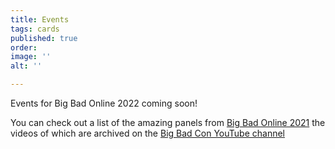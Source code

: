 ```yaml
---
title: Events
tags: cards
published: true
order: 
image: ''
alt: ''

---
```


Events for Big Bad Online 2022 coming soon!

You can check out a list of the amazing panels from [Big Bad Online 2021](/events/2021-online) the videos of which are archived on the [Big Bad Con YouTube channel](https://www.youtube.com/channel/UCZTZeTM1WamDePxRpEMCftw)